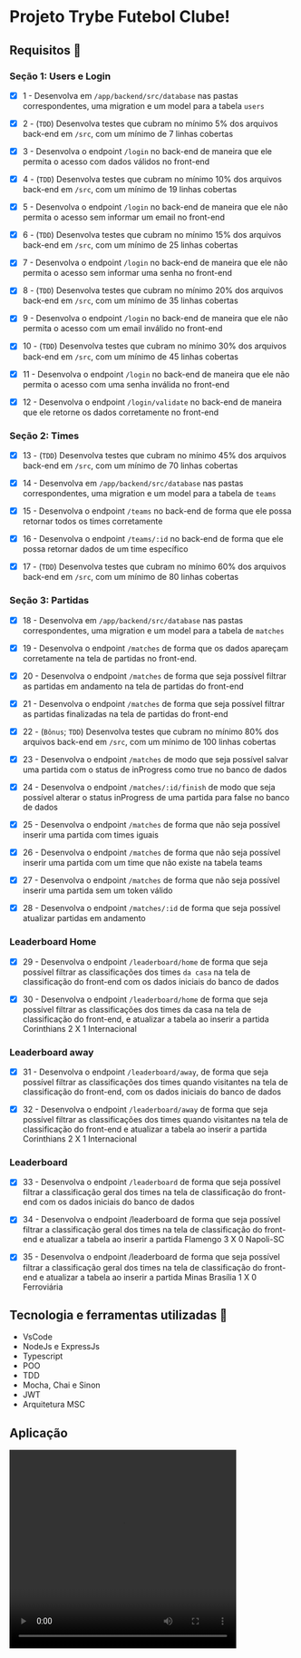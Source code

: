 # Projeto Trybe Futebol Clube!

## Requisitos :robot:
  
### Seção 1: Users e Login

- [x] 1 - Desenvolva em `/app/backend/src/database` nas pastas correspondentes, uma migration e um model para a tabela `users`

- [x] 2 - (`TDD`) Desenvolva testes que cubram no mínimo 5% dos arquivos back-end em `/src`, com um mínimo de 7 linhas cobertas
  
- [x] 3 - Desenvolva o endpoint `/login` no back-end de maneira que ele permita o acesso com dados válidos no front-end 

- [x] 4 - (`TDD`) Desenvolva testes que cubram no mínimo 10% dos arquivos back-end em `/src`, com um mínimo de 19 linhas cobertas

 
- [x] 5 - Desenvolva o endpoint `/login` no back-end de maneira que ele não permita o acesso sem informar um email no front-end

- [x] 6 - (`TDD`) Desenvolva testes que cubram no mínimo 15% dos arquivos back-end em `/src`, com um mínimo de 25 linhas cobertas

- [x] 7 - Desenvolva o endpoint `/login` no back-end de maneira que ele não permita o acesso sem informar uma senha no front-end

- [x] 8 - (`TDD`) Desenvolva testes que cubram no mínimo 20% dos arquivos back-end em `/src`, com um mínimo de 35 linhas cobertas

- [x] 9 - Desenvolva o endpoint `/login` no back-end de maneira que ele não permita o acesso com um email inválido no front-end
  
- [x] 10 - (`TDD`) Desenvolva testes que cubram no mínimo 30% dos arquivos back-end em `/src`, com um mínimo de 45 linhas cobertas

- [x] 11 - Desenvolva o endpoint `/login` no back-end de maneira que ele não permita o acesso com uma senha inválida no front-end

- [x] 12 - Desenvolva o endpoint `/login/validate` no back-end de maneira que ele retorne os dados corretamente no front-end

 ### Seção 2: Times

- [x] 13 - (`TDD`) Desenvolva testes que cubram no mínimo 45% dos arquivos back-end em `/src`, com um mínimo de 70 linhas cobertas

- [x] 14 - Desenvolva em `/app/backend/src/database` nas pastas correspondentes, uma migration e um model para a tabela de `teams`
 
- [x] 15 - Desenvolva o endpoint `/teams` no back-end de forma que ele possa retornar todos os times corretamente
 
- [x] 16 - Desenvolva o endpoint `/teams/:id` no back-end de forma que ele possa retornar dados de um time específico
 
- [x] 17 - (`TDD`) Desenvolva testes que cubram no mínimo 60% dos arquivos back-end em `/src`, com um mínimo de 80 linhas cobertas 

### Seção 3: Partidas

- [x] 18 - Desenvolva em `/app/backend/src/database` nas pastas correspondentes, uma migration e um model para a tabela de `matches`
 
- [x] 19 - Desenvolva o endpoint `/matches` de forma que os dados apareçam corretamente na tela de partidas no front-end.
  
- [x] 20 - Desenvolva o endpoint `/matches` de forma que seja possível filtrar as partidas em andamento na tela de partidas do front-end

- [x] 21 - Desenvolva o endpoint `/matches` de forma que seja possível filtrar as partidas finalizadas na tela de partidas do front-end  

- [x] 22 - (`Bônus`; `TDD`) Desenvolva testes que cubram no mínimo 80% dos arquivos back-end em `/src`, com um mínimo de 100 linhas cobertas
  
- [x] 23 - Desenvolva o endpoint `/matches` de modo que seja possível salvar uma partida com o status de inProgress como true no banco de dados

- [x] 24 - Desenvolva o endpoint `/matches/:id/finish` de modo que seja possível alterar o status inProgress de uma partida para false no banco de dados

- [x] 25 - Desenvolva o endpoint `/matches` de forma que não seja possível inserir uma partida com times iguais 

- [x] 26 - Desenvolva o endpoint `/matches` de forma que não seja possível inserir uma partida com um time que não existe na tabela teams

- [x] 27 - Desenvolva o endpoint `/matches` de forma que não seja possível inserir uma partida sem um token válido 

- [x] 28 - Desenvolva o endpoint `/matches/:id` de forma que seja possível atualizar partidas em andamento

### Leaderboard Home

- [x] 29 - Desenvolva o endpoint `/leaderboard/home` de forma que seja possível filtrar as classificações dos times `da casa` na tela de classificação do front-end com os dados iniciais do banco de dados

- [x] 30 - Desenvolva o endpoint `/leaderboard/home` de forma que seja possível filtrar as classificações dos times da casa na tela de classificação do front-end, e atualizar a tabela ao inserir a partida Corinthians 2 X 1 Internacional

### Leaderboard away

- [x] 31 - Desenvolva o endpoint `/leaderboard/away`, de forma que seja possível filtrar as classificações dos times quando visitantes na tela de classificação do front-end, com os dados iniciais do banco de dados

- [x] 32 - Desenvolva o endpoint `/leaderboard/away` de forma que seja possível filtrar as classificações dos times quando visitantes na tela de classificação do front-end e atualizar a tabela ao inserir a partida Corinthians 2 X 1 Internacional

### Leaderboard

- [x] 33 - Desenvolva o endpoint `/leaderboard` de forma que seja possível filtrar a classificação geral dos times na tela de classificação do front-end com os dados iniciais do banco de dados

- [x] 34 - Desenvolva o endpoint /leaderboard de forma que seja possível filtrar a classificação geral dos times na tela de classificação do front-end e atualizar a tabela ao inserir a partida Flamengo 3 X 0 Napoli-SC

- [x] 35 - Desenvolva o endpoint /leaderboard de forma que seja possível filtrar a classificação geral dos times na tela de classificação do front-end e atualizar a tabela ao inserir a partida Minas Brasília 1 X 0 Ferroviária

## Tecnologia e ferramentas utilizadas :rocket:
- VsCode
- NodeJs e ExpressJs
- Typescript
- POO
- TDD
- Mocha, Chai e Sinon
- JWT
- Arquitetura MSC

## Aplicação 

<video width="400" height="350" controls>
  <source src="https://github.com/gustavogss/tfc-project/blob/main/assets/aplicacao.mp4" type="video/mp4"> 
</video>
